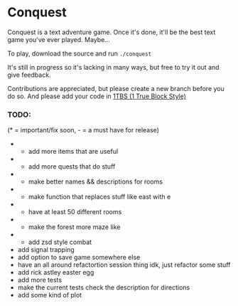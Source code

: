 Conquest
========

Conquest is a text adventure game. Once it's done, it'll be the best text game you've ever played. Maybe...

To play, download the source and run `./conquest`

It's still in progress so it's lacking in many ways, but free to try it out and give feedback.

Contributions are appreciated, but please create a new branch before you do so. And please add your code in [1TBS (1 True Block Style)](http://en.wikipedia.org/wiki/1TBS#Variant:_1TBS)

### TODO: 
(* = important/fix soon, - = a must have for release)

* * add more items that are useful
* - add more quests that do stuff
* - make better names && descriptions for rooms
* - make function that replaces stuff like east with e
* - have at least 50 different rooms
* - make the forest more maze like
* - add zsd style combat
*	add signal trapping
*	add option to save game somewhere else
*	have an all around refactortion session thing idk, just refactor some stuff
*	add rick astley easter egg
*	add more tests
*	make the current tests check the description for directions
*	add some kind of plot
